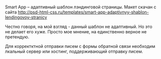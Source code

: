 Smart App – адаптивный шаблон лэндинговой страницы.
Макет скачан с сайта http://psd-html-css.ru/templates/smart-app-adaptivnyy-shablon-lendingovoy-stranicy

Честно говоря, на мой взгляд - данный шаблон не адаптивный. Но это не делает его хуже. Просто мое мнение, на единственно верное не претендую.

Для корректктной отправки писем с формы обратной связи необходим лкальный сервер или хостинг, поддерживающий отправку писем.